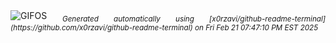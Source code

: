 <div align="justify">
<picture>
    <source media="(prefers-color-scheme: dark)" srcset="https://i.ibb.co/Q3WS982J/output-gif.gif">
    <source media="(prefers-color-scheme: light)" srcset="https://i.ibb.co/Q3WS982J/output-gif.gif">
    <img alt="GIFOS" src="https://i.ibb.co/Q3WS982J/output-gif.gif">
</picture>
<sub><i>Generated automatically using [x0rzavi/github-readme-terminal](https://github.com/x0rzavi/github-readme-terminal) on Fri Feb 21 07:47:10 PM EST 2025</i></sub>
</div>

<!--  -->